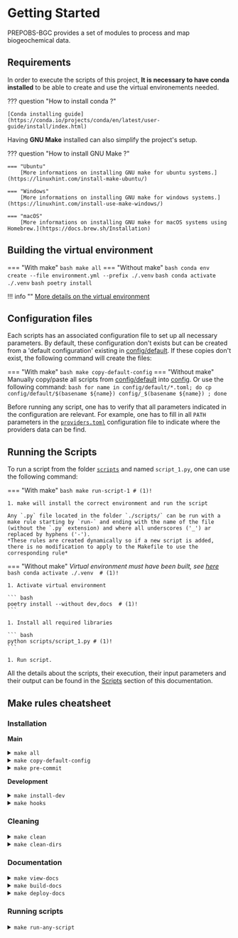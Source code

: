 # Getting Started

PREPOBS-BGC provides a set of modules to process and map biogeochemical data.

## Requirements

In order to execute the scripts of this project, **It is necessary to have conda installed** to be able to create and use the virtual environements needed.

??? question "How to install conda ?"

    [Conda installing guide](https://conda.io/projects/conda/en/latest/user-guide/install/index.html)

Having **GNU Make** installed can also simplify the project's setup.

??? question "How to install GNU Make ?"

    === "Ubuntu"
        [More informations on installing GNU make for ubuntu systems.](https://linuxhint.com/install-make-ubuntu/)

    === "Windows"
        [More informations on installing GNU make for windows systems.](https://linuxhint.com/install-use-make-windows/)

    === "macOS"
        [More informations on installing GNU make for macOS systems using Homebrew.](https://docs.brew.sh/Installation)

## Building the virtual environment

=== "With make"
    ``` bash
    make all
    ```
=== "Without make"
    ``` bash
    conda env create --file environment.yml --prefix ./.venv
    ```
    ``` bash
    conda activate ./.venv
    ```
    ``` bash
    poetry install
    ```

!!! info ""
    [More details on the virtual environment](virtual_env/)

## Configuration files
Each scripts has an associated configuration file to set up all necessary parameters. By default, these configuration don't exists but can be created from a 'default configuration' existing in [config/default]({{repo_tree}}/config/default/). If these copies don't exist, the following command will create the files:

=== "With make"
    ``` bash
    make copy-default-config
    ```
=== "Without make"
    Manually copy/paste all scripts from [config/default]({{repo_tree}}/config/default/) into [config]({{repo_tree}}/config/). Or use the following command:
    ``` bash
    for name in config/default/*.toml; do cp config/default/$(basename ${name}) config/_$(basename ${name}) ; done
    ```

Before running any script, one has to verify that all parameters indicated in the configuration are relevant. For example, one has to fill in all `PATH` parameters in the [`providers.toml`]({{repo_blob}}/config/default/providers.toml) configuration file to indicate where the providers data can be find.
## Running the Scripts

To run a script from the folder [`scripts`]({{repo_tree}}/scripts/) and named `script_1.py`, one can use the following command:

=== "With make"
    ``` bash
    make run-script-1 # (1)!
    ```

    1. make will install the correct environment and run the script

    Any `.py` file located in the folder `./scripts/` can be run with a make rule starting by `run-` and ending with the name of the file (without the `.py` extension) and where all underscores ('_') ar replaced by hyphens ('-').
    *These rules are created dynamically so if a new script is added, there is no modification to apply to the Makefile to use the corresponding rule*

=== "Without make"
    *Virtual environment must have been built, see [here](#building-the-virtual-environment)*
    ``` bash
    conda activate ./.venv  # (1)!
    ```

    1. Activate virtual environment

    ``` bash
    poetry install --without dev,docs  # (1)!
    ```

    1. Install all required libraries

    ``` bash
    python scripts/script_1.py # (1)!
    ```

    1. Run script.

All the details about the scripts, their execution, their input parameters and their output can be found in the [Scripts](scripts/) section of this documentation.

## Make rules cheatsheet

### Installation
**Main**
<details close>
<summary> <code>make all</code> </summary>
Create the environment, install main libraries and copy the configuration files (if needed).
</details>

<details close>
<summary> <code>make copy-default-config</code> </summary>
Copy default configuration files to the config folder if default files have been modified or if the configuration file doesn't exist.
</details>

<details close>
<summary> <code>make pre-commit</code> </summary>
Install git pre-commit hooks to ensure that the code meets editing standards before committing to github.
</details>

**Development**
<details close>
<summary> <code>make install-dev</code> </summary>
Install the environment as <code>make all</code> does with additional development libraries and installs git hooks to ensure that the code meets editing standards before committing to github.
</details>

<details close>
<summary> <code>make hooks</code> </summary>
Install git hooks to ensure that the code meets editing standards before committing to github.
</details>

### Cleaning
<details close>
<summary> <code>make clean</code> </summary>
'Clean' the repository environment: remove virtual environment folder and git hooks.
</details>

<details close>
<summary> <code>make clean-dirs</code> </summary>
'Clean' the outputs: remove both bgc_fig and bgc_data directories if existing.
</details>

### Documentation
<details close>
<summary> <code>make view-docs</code> </summary>
Create the environment, install documentation-related libraries and build the documentation website locally. The documentation is then accessible from a browser at the <code>localhost:8000</code> adress. See MkDocs documentation on <code>mkdocs serve</code> for more informations.
</details>

<details close>
<summary> <code>make build-docs</code> </summary>
Create the environment, install documentation-related libraries and build the documentation website into the 'site' folder. See MkDocs documentation on <code>mkdocs build</code> for more informations.
</details>

<details close>
<summary> <code>make deploy-docs</code> </summary>
Create the environment, install documentation-related libraries and deploy documentation to a github branch. See MkDocs documentation on <code>mkdocs deploy</code> for more informations.
</details>

### Running scripts
<details close>
<summary> <code>make run-any-script</code> </summary>
Create the environment, install scripts-running-related libraries and runs the <code>scripts/any_script.py</code> python script. 'any-script' can be replaced by anything in order to run a script. For example, calling <code>make run-another-script</code> will run the <code>scripts/another_script.py</code> python script (if it exists). To make this rule work, the following syntax must be respected:
<ol>
    <li>script must be a python script</li>
    <li>script must be in the folder <code>scripts</code></li>
    <li>underscores ('_') must be replaced by hyphens ('-') in the script name</li>
    <li>extension ('.py') must be removed from the script's name</li>
    <li>rule must start with the `run-` prefix</li>
</ol>
</details>
